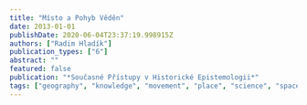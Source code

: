 ```yaml
---
title: "Místo a Pohyb Věděn"
date: 2013-01-01
publishDate: 2020-06-04T23:37:19.998915Z
authors: ["Radim Hladík"]
publication_types: ["6"]
abstract: ""
featured: false
publication: "*Současné Přístupy v Historické Epistemologii*"
tags: ["geography", "knowledge", "movement", "place", "science", "space"]
---
```


